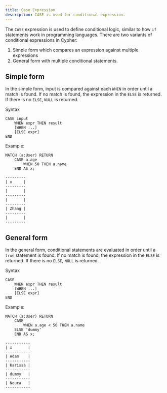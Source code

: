 ```yaml
---
title: Case Expression
description: CASE is used for conditional expression. 
---
```


The `CASE` expression is used to define conditional logic, similar to how `if` statements work in
programming languages. There are two variants of conditional expressions in Cypher:

1. Simple form which compares an expression against multiple expressions
1. General form with multiple conditional statements.

## Simple form
In the simple form, input is compared against each `WHEN` in order until a match is found. If no
match is found, the expression in the `ELSE` is returned. If there is no `ELSE`, `NULL` is returned.

Syntax
```cypher
CASE input
    WHEN expr THEN result
    [WHEN ...]
    [ELSE expr]
END
```

Example:
```cypher
MATCH (a:User) RETURN 
    CASE a.age 
        WHEN 50 THEN a.name 
    END AS x;
```

```
---------
| x     |
---------
|       |
---------
|       |
---------
| Zhang |
---------
|       |
---------
```

## General form
In the general form, conditional statements are evaluated in order until a `true` statement is
found. If no match is found, the expression in the `ELSE` is returned. If there is no `ELSE`, `NULL` is returned.

Syntax
```cypher
CASE
    WHEN expr THEN result
    [WHEN ...]
    [ELSE expr]
END
```

Example:
```cypher
MATCH (a:User) RETURN 
    CASE
        WHEN a.age < 50 THEN a.name 
    ELSE 'dummy'
    END AS x;
```

```
-----------
| x       |
-----------
| Adam    |
-----------
| Karissa |
-----------
| dummy   |
-----------
| Noura   |
-----------
```
